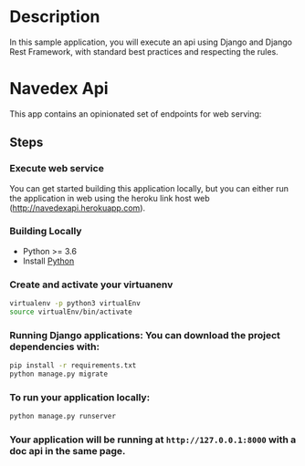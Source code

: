 # Description

In this sample application, you will execute an api using Django and Django Rest Framework, with standard best practices and respecting the rules.

# Navedex Api

This app contains an opinionated set of endpoints for web serving:

## Steps

### Execute web service
You can get started building this application locally, but you can either run the application in web using the heroku link host web (http://navedexapi.herokuapp.com).

### Building Locally
* Python >= 3.6
* Install [Python](https://www.python.org/downloads/)

### Create and activate your virtuanenv
```bash
virtualenv -p python3 virtualEnv 
source virtualEnv/bin/activate
```

### Running Django applications: You can download the project dependencies with:

```bash
pip install -r requirements.txt
python manage.py migrate
```

### To run your application locally:

```bash
python manage.py runserver
```

### Your application will be running at `http://127.0.0.1:8000` with a doc api in the same page. 


